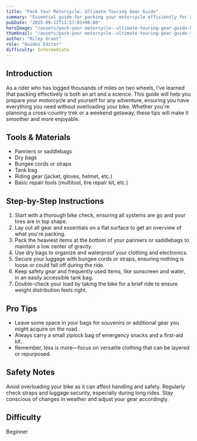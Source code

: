 ```yaml
---
title: "Pack Your Motorcycle: Ultimate Touring Gear Guide"
summary: "Essential guide for packing your motorcycle efficiently for a tour."
pubDate: "2025-09-12T11:57:01+00:00"
heroImage: "/assets/pack-your-motorcycle--ultimate-touring-gear-guide-hero.jpg"
thumbnail: "/assets/pack-your-motorcycle--ultimate-touring-gear-guide-thumb.jpg"
author: "Riley Grant"
role: "Guides Editor"
difficulty: Intermediate
---
```


<h2>Introduction</h2>
<p>As a rider who has logged thousands of miles on two wheels, I’ve learned that packing effectively is both an art and a science. This guide will help you prepare your motorcycle and yourself for any adventure, ensuring you have everything you need without overloading your bike. Whether you're planning a cross-country trek or a weekend getaway, these tips will make it smoother and more enjoyable.</p>
<h2>Tools & Materials</h2>
<ul>
  <li>Panniers or saddlebags</li>
  <li>Dry bags</li>
  <li>Bungee cords or straps</li>
  <li>Tank bag</li>
  <li>Riding gear (jacket, gloves, helmet, etc.)</li>
  <li>Basic repair tools (multitool, tire repair kit, etc.)</li>
</ul>
<h2>Step-by-Step Instructions</h2>
<ol>
  <li>Start with a thorough bike check, ensuring all systems are go and your tires are in top shape.</li>
  <li>Lay out all gear and essentials on a flat surface to get an overview of what you're packing.</li>
  <li>Pack the heaviest items at the bottom of your panniers or saddlebags to maintain a low center of gravity.</li>
  <li>Use dry bags to organize and waterproof your clothing and electronics.</li>
  <li>Secure your luggage with bungee cords or straps, ensuring nothing is loose or could fall off during the ride.</li>
  <li>Keep safety gear and frequently used items, like sunscreen and water, in an easily accessible tank bag.</li>
  <li>Double-check your load by taking the bike for a brief ride to ensure weight distribution feels right.</li>
</ol>
<h2>Pro Tips</h2>
<ul>
  <li>Leave some space in your bags for souvenirs or additional gear you might acquire on the road.</li>
  <li>Always carry a small ziplock bag of emergency snacks and a first-aid kit.</li>
  <li>Remember, less is more—focus on versatile clothing that can be layered or repurposed.</li>
</ul>
<h2>Safety Notes</h2>
<p>Avoid overloading your bike as it can affect handling and safety. Regularly check straps and luggage security, especially during long rides. Stay conscious of changes in weather and adjust your gear accordingly.</p>
<h2>Difficulty</h2>
<p>Beginner</p>